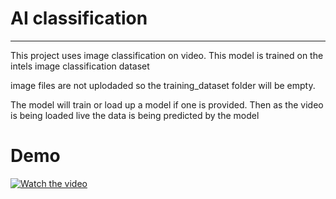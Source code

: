 # AI classification

---
This project uses image classification on video. This model is trained on the intels image classification dataset


image files are not uplodaded so the training_dataset folder will be empty. 

The model will train or load up a model if one is provided. Then as the video is being loaded live the data is being predicted by the model

# Demo
[![Watch the video](https://i9.ytimg.com/vi/owg6AqfX7Gk/mq2.jpg?sqp=CMzmkKwG-oaymwEmCMACELQB8quKqQMa8AEB-AHUBoAC4AOKAgwIABABGFQgZSgtMA8=&rs=AOn4CLBVQ612E5-FjZshcNfQiRk_IfI7jw)](https://youtu.be/owg6AqfX7Gk)
